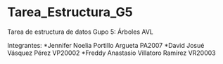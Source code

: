 # Tarea_Estructura_G5
Tarea de estructura de datos Gupo 5: Árboles AVL

Integrantes:
*Jennifer Noelia Portillo Argueta PA2007
*David Josué Vásquez Pérez VP20002
*Freddy Anastasio Villatoro Ramírez VR20003

